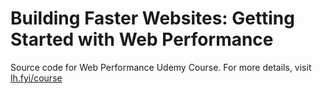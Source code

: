 # Building Faster Websites: Getting Started with Web Performance
Source code for Web Performance Udemy Course. For more details, visit [lh.fyi/course](https://lh.fyi/course)
